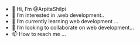 - 👋 Hi, I’m @ArpitaShilpi
- 👀 I’m interested in .web development..
- 🌱 I’m currently learning web development ...
- 💞️ I’m looking to collaborate on web development...
- 📫 How to reach me ...

<!---
ArpitaShilpi/ArpitaShilpi is a ✨ special ✨ repository because its `README.md` (this file) appears on your GitHub profile.
You can click the Preview link to take a look at your changes.
--->
